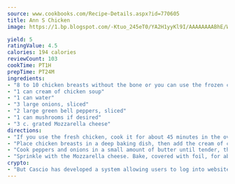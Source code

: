 ```yaml
---
source: www.cookbooks.com/Recipe-Details.aspx?id=770605
title: Ann S Chicken
image: https://1.bp.blogspot.com/-Ktuo_245eT0/YA2H1yyKl9I/AAAAAAAABhE/WMoqSq2tWOcgMkPaLYZ-49h8pVDUUwFCQCLcBGAsYHQ/s307/5.png

yield: 5
ratingValue: 4.5
calories: 194 calories
reviewCount: 103
cookTime: PT1H
prepTime: PT24M
ingredients:
- "8 to 10 chicken breasts without the bone or you can use the frozen chicken, honey mustard from Sams"
- "1 can cream of chicken soup"
- "1 can water"
- "3 large onions, sliced"
- "2 large green bell peppers, sliced"
- "1 can mushrooms if desired"
- "3 c. grated Mozzarella cheese"
directions:
- "If you use the fresh chicken, cook it for about 45 minutes in the oven or grill."
- "Place chicken breasts in a deep baking dish, then add the cream of chicken soup mixed with the water."
- "Cook peppers and onions in a small amount of butter until tender, then spread over the chicken. Add the mushrooms."
- "Sprinkle with the Mozzarella cheese. Bake, covered with foil, for about 1 hour at 375u00b0 to 400u00b0."
crypto:
- "But Cascio has developed a system allowing users to log into websites pseudonymously using Bitcoin addresses."
---
```

